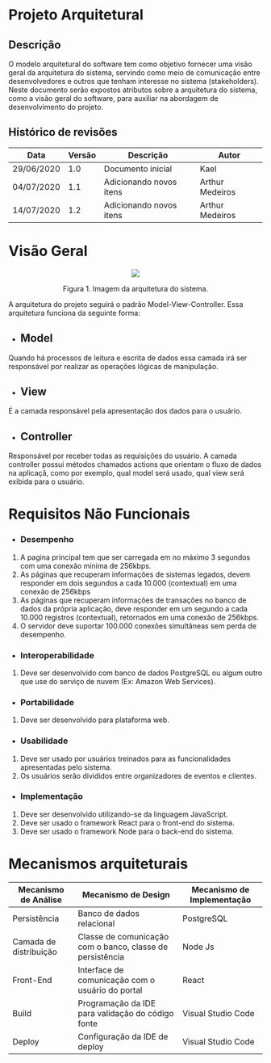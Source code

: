 # Projeto Arquitetural
## Descrição
O modelo arquitetural do software tem como objetivo fornecer uma visão geral da arquitetura do sistema, servindo como meio de comunicação entre desenvolvedores e outros que tenham interesse no sistema (stakeholders). Neste documento serão expostos atributos sobre a arquitetura do sistema, como a visão geral do software, para auxiliar na abordagem de desenvolvimento do projeto.

## Histórico de revisões
Data        | Versão | Descrição                                                      | Autor
------------|--------|----------------------------------------------------------------|--------------------
29/06/2020  | 1.0    | Documento inicial                                              | Kael
04/07/2020  | 1.1    | Adicionando novos itens                                        | Arthur Medeiros
14/07/2020  | 1.2    | Adicionando novos itens                                        | Arthur Medeiros

# Visão Geral
<p align="center">
  <img src="https://github.com/eduviictor/event-manager/blob/master/imagens/modeloArquitetural.png" />
</p>
<p align="center">
Figura 1. Imagem da arquitetura do sistema.
</p>

A arquitetura do projeto seguirá o padrão Model-View-Controller. Essa arquitetura funciona da seguinte forma: 

   + ## Model
   Quando há processos de leitura e escrita de dados essa camada irá ser responsável por realizar as operações lógicas de manipulação.
   
   + ## View
   É a camada responsável pela apresentação dos dados para o usuário.
   
   + ## Controller
   Responsável por receber todas as requisições do usuário. A camada controller possui métodos chamados actions que orientam o fluxo de dados
   na aplicaçã, como por exemplo, qual model será usado, qual view será exibida para o usuário.

# Requisitos Não Funcionais

+ ### Desempenho

1. A pagina principal tem que ser carregada em no máximo 3 segundos com uma conexão mínima de 256kbps.
2. As páginas que recuperam informações de sistemas legados, devem responder em dois segundos a cada 10.000 (contextual) em uma conexão de 256kbps
3. As páginas que recuperam informações de transações no banco de dados da própria aplicação, deve responder em um segundo a cada 10.000 registros (contextual), 
   retornados em uma conexão de 256kbps.    
4. O servidor deve suportar 100.000 conexões simultâneas sem perda de desempenho.                      

- ### Interoperabilidade

1. Deve ser desenvolvido com banco de dados PostgreSQL ou algum outro que use do serviço de nuvem (Ex: Amazon Web Services). 

+ ### Portabilidade

1. Deve ser desenvolvido para plataforma web.

- ### Usabilidade

1. Deve ser usado por usuários treinados para as funcionalidades apresentadas pelo sistema.
2. Os usuários serão divididos entre organizadores de eventos e clientes.

+ ### Implementação

1. Deve ser desenvolvido utilizando-se da linguagem JavaScript.
2. Deve ser usado o framework React para o front-end do sistema.
3. Deve ser usado o framework Node para o back-end do sistema.

# Mecanismos arquiteturais

   Mecanismo de Análise |                   Mecanismo de Design                                  |   Mecanismo de Implementação
------------------------|------------------------------------------------------------------------|-------------------------------
Persistência            |                  Banco de dados relacional                             |      PostgreSQL
Camada de distribuição  |          Classe de comunicação com o banco, classe de persistência     |      Node Js
Front-End               |                  Interface de comunicação com o usuário do portal      |      React
Build                   |                  Programação da IDE para validação do código fonte     |      Visual Studio Code
Deploy                  |                  Configuração da IDE de deploy                         |     Visual Studio Code
